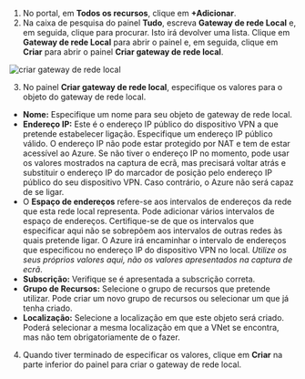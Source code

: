 1. No portal, em **Todos os recursos**, clique em **+Adicionar**. 
2. Na caixa de pesquisa do painel **Tudo**, escreva **Gateway de rede Local** e, em seguida, clique para procurar. Isto irá devolver uma lista. Clique em **Gateway de rede Local** para abrir o painel e, em seguida, clique em **Criar** para abrir o painel **Criar gateway de rede local**.

  ![criar gateway de rede local](./media/vpn-gateway-add-lng-s2s-rm-portal-include/createlng.png)

3. No painel **Criar gateway de rede local**, especifique os valores para o objeto do gateway de rede local.

  - **Nome:** Especifique um nome para seu objeto de gateway de rede local.
  - **Endereço IP:** Este é o endereço IP público do dispositivo VPN a que pretende estabelecer ligação. Especifique um endereço IP público válido. O endereço IP não pode estar protegido por NAT e tem de estar acessível ao Azure. Se não tiver o endereço IP no momento, pode usar os valores mostrados na captura de ecrã, mas precisará voltar atrás e substituir o endereço IP do marcador de posição pelo endereço IP público do seu dispositivo VPN. Caso contrário, o Azure não será capaz de se ligar.
  - O **Espaço de endereços** refere-se aos intervalos de endereços da rede que esta rede local representa. Pode adicionar vários intervalos de espaço de endereços. Certifique-se de que os intervalos que especificar aqui não se sobrepõem aos intervalos de outras redes às quais pretende ligar. O Azure irá encaminhar o intervalo de endereços que especificou no endereço IP do dispositivo VPN no local. *Utilize os seus próprios valores aqui, não os valores apresentados na captura de ecrã*.
  - **Subscrição:** Verifique se é apresentada a subscrição correta.
  - **Grupo de Recursos:** Selecione o grupo de recursos que pretende utilizar. Pode criar um novo grupo de recursos ou selecionar um que já tenha criado.
  - **Localização:** Selecione a localização em que este objeto será criado. Poderá selecionar a mesma localização em que a VNet se encontra, mas não tem obrigatoriamente de o fazer.

4. Quando tiver terminado de especificar os valores, clique em **Criar** na parte inferior do painel para criar o gateway de rede local.
